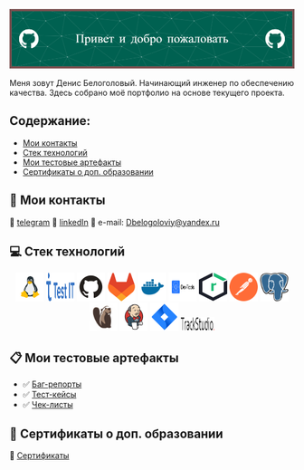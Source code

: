 ![Header](https://github.com/Runciterr/Runciterr/blob/main/assets/github-header-image%20(3).png)

Меня зовут Денис Белоголовый. Начинающий инженер по обеспечению качества. Здесь собрано моё портфолио на основе текущего проекта.



## Содержание:

+ [Мои контакты](#wave-Мои-контакты)
+ [Стек технологий](#computer-Стек-технологий)
+ [Мои тестовые артефакты](#clipboard-Мои-тестовые-артефакты)
+ [Сертификаты о доп. образовании](#scroll-Сертификаты-о-доп.-образовании)


## :wave: Мои контакты

:icecream: <a target="_blank" href="https://t.me/runciterr">telegram</a>
:doughnut: <a target="_blank" href="https://www.linkedin.com/in/denis-belogoloviy-01924b258/">linkedIn</a>
:fried_shrimp: e-mail: Dbelogoloviy@yandex.ru </a>



## :computer: Стек технологий
<p align="center">
<a href="https://https://linux.org/)/"><img src="logo/linux.svg" width="50" height="50"  alt="Linux"/></a>
<a href="https://https://testit.software/"><img src="logo/testIT.svg" width="50" height="50"  alt="testIT"/></a>
<a href="https://github.com/"><img src="logo/github.svg" width="50" height="50"  alt="Github"/></a>
<a href="https://www.about.gitlab.com/"><img src="logo/gitlab.svg" width="50" height="50"  alt="Gitlab"/></a>
<a href="https://docker.com/"><img src="logo/dockercom.svg" width="50" height="50"  alt="Docker"/></a>
<a href="https://DevToolshere/"><img src="logo/devtools-logo.svg" width="50" height="50"  alt="DevTools"/></a>
<a href="https://sonatype.com/products/nexus-repository/"><img src="logo/nexusrepo_icon.svg" width="50" height="50"  alt="Nexus Sonatype"/></a>
<a href="https://postman.com/"><img src="logo/postman-icon-svgrepo-com.svg" width="50" height="50"  alt="Postman"/></a>
<a href="https://dbeaver.io.com/"><img src="logo/postgresql.svg" width="50" height="50"  alt="PostgreSQL"/></a>
<a href="https://dbeaver.io.com/"><img src="logo/DBeaver_logo.svg" width="50" height="50"  alt="DBeaver"/></a>
<a href="https://www.jenkins.io/"><img src="logo/jenkins.svg" width="50" height="50"  alt="Jenkins"/></a>
<a href="https://www.atlassian.com/software/jira"><img src="logo/jira.svg" width="50" height="50"  alt="Jira"/></a>
<a href="https://trackstudio.ru/"><img src="logo/trackstudio_logo.svg" width="60" height="25"  alt="TrackStudio"/></a>
</p>

## :clipboard: Мои тестовые артефакты 
+ :white_check_mark: [Баг-репорты](https://github.com/Runciterr/bug-reports)
+ :white_check_mark: [Тест-кейсы](https://github.com/Runciterr/test-cases)
+ :white_check_mark: [Чек-листы](https://github.com/Runciterr/check-lists)


## :scroll: Сертификаты о доп. образовании
:diamond_shape_with_a_dot_inside: [Сертификаты](https://github.com/Runciterr/certificates)
